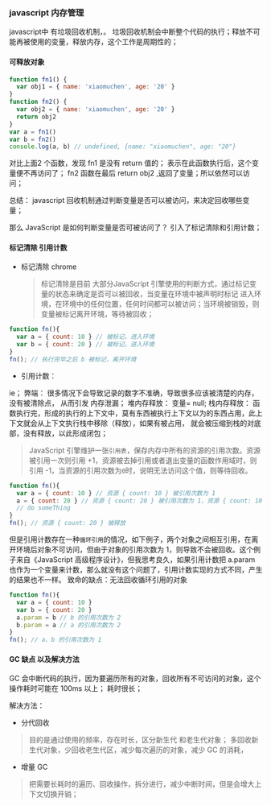 ### javascript 内存管理

javascript中 有垃圾回收机制，。 垃圾回收机制会中断整个代码的执行；释放不可能再被使用的变量，释放内存，这个工作是周期性的；

#### 可释放对象

```javascript
function fn1() {
  var obj1 = { name: 'xiaomuchen', age: '20' }
}
function fn2() {
  var obj2 = { name: 'xiaomuchen', age: '20' }
  return obj2
}
var a = fn1()
var b = fn2()
console.log(a, b) // undefined, {name: "xiaomuchen", age: "20"}
```

对比上面2 个函数，发现 fn1 是没有 return 值的； 表示在此函数执行后，这个变量便不再访问了； fn2 函数在最后 return obj2 ,返回了变量；所以依然可以访问； 

总结： javascript 回收机制通过判断变量是否可以被访问，来决定回收哪些变量；

那么 JavaScript 是如何判断变量是否可被访问了？ 引入了标记清除和引用计数；

#### 标记清除  引用计数

* 标记清除 chrome

  > 标记清除是目前 大部分JavaScript 引擎使用的判断方式，通过标记变量的状态来确定是否可以被回收，当变量在环境中被声明时标记 进入环境，在环境中的任何位置，任何时间都可以被访问；当环境被销毁，则变量被标记离开环境，等待被回收；

```javascript
function fn(){
  var a = { count: 10 } // 被标记，进入环境 
  var b = { count: 20 } // 被标记，进入环境
}
fn(); // 执行完毕之后 b 被标记，离开环境
```

* 引用计数：

 ie； 弊端： 很多情况下会导致记录的数字不准确，导致很多应该被清楚的内存，没有被清除点， 从而引发 内存泄漏；
堆内存释放： 变量= null;
栈内存释放： 函数执行完，形成的执行的上下文中，莫有东西被执行上下文以为的东西占用，此上下文就会从上下文执行栈中移除（释放），如果有被占用， 就会被压缩到栈的对底部，没有释放，以此形成闭包；

  > JavaScript 引擎维护一张`引用表`，保存内存中所有的资源的引用次数。资源被引用一次则引用 +1，资源被去掉引用或者退出变量的函数作用域时，则引用 -1，当资源的引用次数为`0`时，说明无法访问这个值，则等待回收。

```javascript
function fn(){
  var a = { count: 10 } // 资源 { count: 10 } 被引用次数为 1
  a = { count: 20 } // 资源 { count: 20 } 被引用次数为 1，资源 { count: 10 } 被引用次数为 0，等待回收
  // do someThing
}
fn(); // 资源 { count: 20 } 被释放
```

但是引用计数存在一种`循环引用`的情况，如下例子，两个对象之间相互引用，在离开环境后对象不可访问，但由于对象的引用次数为 1，则导致不会被回收。这个例子来自《JavaScript 高级程序设计》，但我思考良久，如果引用计数把 a.param 也作为一个变量来计数，那么就没有这个问题了，引用计数实现的方式不同，产生的结果也不一样。
致命的缺点：无法回收循环引用的对象

```javascript
function fn(){
  var a = { count: 10 }
  var b = { count: 20 }
  a.param = b // b 的引用次数为 2
  b.param = a // a 的引用次数为 2
}
fn(); // a、b 的引用次数为 1
```

#### GC 缺点 以及解决方法

GC 会中断代码的执行，因为要遍历所有的对象，回收所有不可访问的对象，这个操作耗时可能在 100ms 以上； 耗时很长；

解决方法： 

* 分代回收

> 目的是通过使用的频率，存在时长，区分新生代 和老生代对象； 多回收新生代对象，少回收老生代区，减少每次遍历的对象，减少 GC 的消耗，

* 增量 GC

> 把需要长耗时的遍历、回收操作，拆分进行，减少中断时间，但是会增大上下文切换开销；

